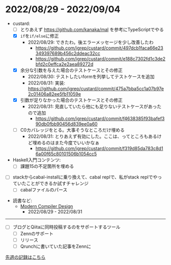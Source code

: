 # 2022/08/29 - 2022/09/04

- custard:
    - [ ] とりあえず <https://github.com/kanaka/mal> を参考にTypeScriptでやる
    - [x] `if`を`if/else`に修正
        - 2022/08/29: できたわ。後エラーメッセージを少し改善したわ
            - <https://github.com/igrep/custard/commit/497dcb1faca66e23349397689b456c2ddeac32cc>
            - <https://github.com/igrep/custard/commit/e188c7302fd1c3de2bfd2c0effca2e2aea89272d>
    - [x] 余分な引数を与えた場合のテストケースとその修正
        - 2022/08/30: テストしたいformを列挙してテストケースを追加
        - 2022/08/31: 実装: <https://github.com/igrep/custard/commit/475a7bba5cc1a07b97e2c01406a82ee5fb11059e>
    - [x] 引数が足りなかった場合のテストケースとその修正
        - 2022/08/31: 見直していたら他にも足りないテストケースがあったので追加
            - <https://github.com/igrep/custard/commit/f4638385f93bafef390db0fbb90456d839ee0a60>
    - [ ] C0カバレッジをとる。大事そうなところだけ埋める
        - 2022/08/31: とりあえず有効にした。ここは、ってところもあるけど埋めるのはまた今度でいいかなぁ
            - <https://github.com/igrep/custard/commit/f319d85da783c8d16a00f65c80101506b1054cc5>
- Haskell入門コンテンツ:
    - [ ] 課題15の不足箇所を埋める
- [ ] stackからcabal-installに乗り換えて、cabal replで、私がstack replでやっていたことができるか試すチャレンジ
    - [ ] cabalファイルのパース
- 読書など:
    - [Modern Compiler Design](https://www.springer.com/jp/book/9781461446989)
        - 2022/08/29 - 2022/08/31

------

- [ ] ブログとQiitaに同時投稿するのをサポートするツール
    - [ ] Zennのサポート
    - [ ] リリース
    - [ ] Qrunchに書いていた記事をZennに

[先週の記録はこちら](https://github.com/igrep/daily-commits/blob/03601f58869832e0a6c7869c8d0d4a90fc2c31ba/yesterday.md)

